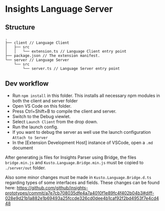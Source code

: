 # Insights Language Server

## Structure

```
.
├── client // Language Client
│   ├── src
│   │   └── extension.ts // Language Client entry point
├── package.json // The extension manifest.
└── server // Language Server
    └── src
        └── server.ts // Language Server entry point
```

## Dev workflow

- Run `npm install` in this folder. This installs all necessary npm modules in both the client and server folder
- Open VS Code on this folder.
- Press Ctrl+Shift+B to compile the client and server.
- Switch to the Debug viewlet.
- Select `Launch Client` from the drop down.
- Run the launch config.
- If you want to debug the server as well use the launch configuration `Attach to Server`
- In the [Extension Development Host] instance of VSCode, open a `.md` document

After generating js files for Insights Parser using Bridge, the files `bridge.min.js` and `Kusto.Language.Bridge.min.js` must be copied to `./server/out` folder.

Also some minor changes must be made in `Kusto.Language.Bridge.d.ts` regarding types of some interfaces and fields. These changes can be found here: https://github.com/github/insights-prototypes/commit/a7e7cb708035dfe4a7a4010f1e89fc4f402b04b3#diff-028e9d21b1a882e1b69493a25fccde326cd0dee4b1caf92f2bd4953f7e4cd448

